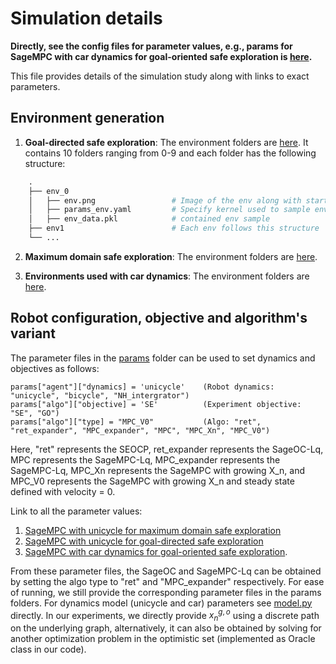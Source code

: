 # Simulation details
**Directly, see the config files for parameter values, e.g., params for SageMPC with car dynamics for goal-oriented safe exploration is [here](https://github.com/manish-pra/sagempc/blob/main/params/params_cluttered_car.yaml).**

This file provides details of the simulation study along with links to exact parameters.

## Environment generation
1. **Goal-directed safe exploration**: The environment folders are [here](https://github.com/manish-pra/sagempc/tree/main/experiments/goal_directed_envs). It contains 10 folders ranging from 0-9 and each folder has the following structure: 

```python
    .
    ├── env_0
    │   ├── env.png                 # Image of the env along with start(red) and end(green), e.g., [image]()
    │   ├── params_env.yaml         # Specify kernel used to sample env; start, goal position
    │   ├── env_data.pkl            # contained env sample
    ├── env1                        # Each env follows this structure
    └── ...
```

2. **Maximum domain safe exploration**: The environment folders are [here](https://github.com/manish-pra/sagempc/tree/main/experiments/safe_exploration_envs). 

3. **Environments used with car dynamics**: The environment folders are [here](https://github.com/manish-pra/sagempc/tree/main/experiments/cluttered_envs).

## Robot configuration, objective and algorithm's variant

The parameter files in the [params](https://github.com/manish-pra/sagempc/tree/main/params) folder can be used to set dynamics and objectives as follows: 

```
params["agent"]["dynamics] = 'unicycle'    (Robot dynamics: "unicycle", "bicycle", "NH_intergrator")
params["algo"]["objective] = 'SE'          (Experiment objective: "SE", "GO")
params["algo"]["type] = "MPC_V0"           (Algo: "ret", "ret_expander", "MPC_expander", "MPC", "MPC_Xn", "MPC_V0")
```

Here, "ret" represents the SEOCP, ret_expander represents the SageOC-Lq, MPC represents the SageMPC-Lq, MPC_expander represents the SageMPC-Lq, MPC_Xn represents the SageMPC with growing X_n, and MPC_V0 represents the SageMPC with growing X_n and steady state defined with velocity = 0.

Link to all the parameter values: 
1. [SageMPC with unicycle for maximum domain safe exploration](https://github.com/manish-pra/sagempc/blob/main/params/SE/params_SageMPC_unicycle.yaml)
1. [SageMPC with unicycle for goal-directed safe exploration](https://github.com/manish-pra/sagempc/blob/main/params/GO/params_SageMPC_unicycle.yaml)
1. [SageMPC with car dynamics for goal-oriented safe exploration](https://github.com/manish-pra/sagempc/blob/main/params/params_cluttered_car.yaml).

From these parameter files, the SageOC and SageMPC-Lq can be obtained by setting the algo type to "ret" and "MPC_expander" respectively. For ease of running, we still provide the corresponding parameter files in the params folders. For dynamics model (unicycle and car) parameters see [model.py](https://github.com/manish-pra/sagempc/blob/main/src/utils/model.py) directly. In our experiments, we directly provide $x^{g,o}_{n}$ using a discrete path on the underlying graph, alternatively, it can also be obtained by solving for another optimization problem in the optimistic set (implemented as Oracle class in our code).

<!-- 1. [SageOC with unicycle for maximum domain safe exploration]()
1. [SageOC with unicycle for goal-directed safe exploration]() -->

 

<!-- 1.  -->



<!-- ## Plots and accomodating data, 
1. Further, you can use the consolidate_data.py script and the plotting scripts in the apps folder to plot the results. Currently, their path is set to the pre-trained data folder. -->

<!-- 1. 
Config files: 
Parameter file for SEOCP, SageMPC, SageMPC-Lq 
Link to environment file for the env used all 10 env; for goal oriented and for safe exploration

## Car synamics
SageMPC for clutttered
SageMPC for obstacle
sagempc for goal change -->
